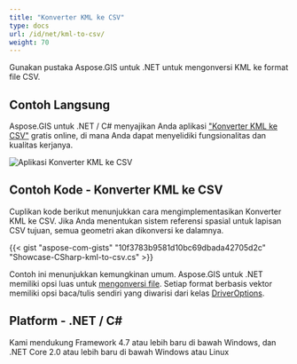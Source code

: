 ```yaml
---
title: "Konverter KML ke CSV"
type: docs
url: /id/net/kml-to-csv/
weight: 70
---
```


Gunakan pustaka Aspose.GIS untuk .NET untuk mengonversi KML ke format file CSV.

## **Contoh Langsung**

Aspose.GIS untuk .NET / C# menyajikan Anda aplikasi ["Konverter KML ke CSV"](https://products.aspose.app/gis/conversion/kml-to-csv) gratis online, di mana Anda dapat menyelidiki fungsionalitas dan kualitas kerjanya.

![Aplikasi Konverter KML ke CSV](conversion.png)

## **Contoh Kode - Konverter KML ke CSV**

Cuplikan kode berikut menunjukkan cara mengimplementasikan Konverter KML ke CSV. Jika Anda menentukan sistem referensi spasial untuk lapisan CSV tujuan, semua geometri akan dikonversi ke dalamnya. 

{{< gist "aspose-com-gists" "10f3783b9581d10bc69dbada42705d2c" "Showcase-CSharp-kml-to-csv.cs" >}}

Contoh ini menunjukkan kemungkinan umum. Aspose.GIS untuk .NET memiliki opsi luas untuk [mengonversi file](https://docs.aspose.com/gis/net/vector-layers/). Setiap format berbasis vektor memiliki opsi baca/tulis sendiri yang diwarisi dari kelas [DriverOptions](https://reference.aspose.com/gis/net/aspose.gis/driveroptions).

## **Platform - .NET / C#**

Kami mendukung Framework 4.7 atau lebih baru di bawah Windows, dan .NET Core 2.0 atau lebih baru di bawah Windows atau Linux
